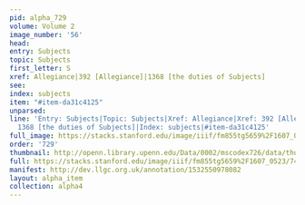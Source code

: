 ```yaml
---
pid: alpha_729
volume: Volume 2
image_number: '56'
head: 
entry: Subjects
topic: Subjects
first_letter: S
xref: Allegiance|392 [Allegiance]|1368 [the duties of Subjects]
see: 
index: subjects
item: "#item-da31c4125"
unparsed: 
line: 'Entry: Subjects|Topic: Subjects|Xref: Allegiance|Xref: 392 [Allegiance]|Xref:
  1368 [the duties of Subjects]|Index: subjects|#item-da31c4125'
full_image: https://stacks.stanford.edu/image/iiif/fm855tg5659%2F1607_0523/full/full/0/default.jpg
order: '729'
thumbnail: http://openn.library.upenn.edu/Data/0002/mscodex726/data/thumb/1607_0523_thumb.jpg
full: https://stacks.stanford.edu/image/iiif/fm855tg5659%2F1607_0523/740,1759,3021,599/full/0/default.jpg
manifest: http://dev.llgc.org.uk/annotation/1532550978082
layout: alpha_item
collection: alpha4
---
```

